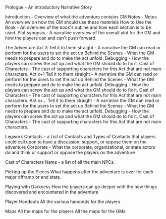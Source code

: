 Prologue - An introductory Narrative Story

Introduction - Overview of what the adventure contains
    GM Notes - Notes An overview on how the GM should use these materials
    How to Use the Book - An overview of the book's outline and how each section is to be used.
    Plot synopsis - A narrative overview of the overall plot for the GM and how the players can and can't push forward.

The Adventure
    Act X
        Tell it to them straight - A narrative the GM can read or perform for the users to set the act up 
        Behind the Scenes - What the GM needs to prepare and do to make the act unfold.
        Debugging - How the players can screw the act up and what the GM should do to fix it.
        Cast of Characters - The cast of supporting characters for this Act that are not main characters.
    Act x+1
        Tell it to them straight - A narrative the GM can read or perform for the users to set the act up 
        Behind the Scenes - What the GM needs to prepare and do to make the act unfold.
        Debugging - How the players can screw the act up and what the GM should do to fix it.
        Cast of Characters - The cast of supporting characters for this Act that are not main characters.
    Act x+...
        Tell it to them straight - A narrative the GM can read or perform for the users to set the act up 
        Behind the Scenes - What the GM needs to prepare and do to make the act unfold.
        Debugging - How the players can screw the act up and what the GM should do to fix it.
        Cast of Characters - The cast of supporting characters for this Act that are not main characters.

Legwork
    Contacts - a List of Contacts and Types of Contacts that players could call upon to have a discussion, support, or oppose them on the adventure
    Corporate - What the corporate, organizational, or state actors do and think or support or oppose the players on the adventure

Cast of Characters
    Name - a list of all the main NPCs.

Picking up the Pieces
    What happens after the adventure is over for each major offramp or end state.

Playing with Darkness
    How the players can go deeper with the new things discovered and encountered in the adventure

Player Handouts
    All the various handouts for the players

Maps
    All the maps for the players
    All the maps for the GMs